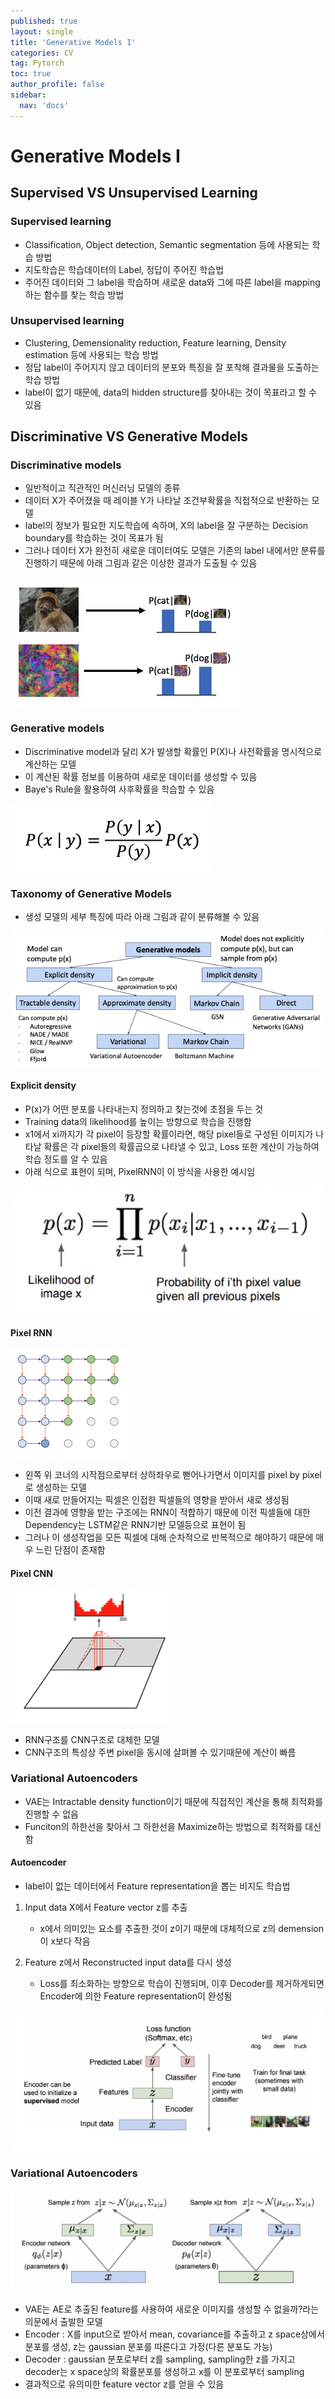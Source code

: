 ```yaml
---
published: true
layout: single
title: 'Generative Models I'
categories: CV
tag: Pytorch
toc: true
author_profile: false
sidebar:
  nav: 'docs'
---
```



# Generative Models I

## Supervised VS Unsupervised Learning

### Supervised learning

- Classification, Object detection, Semantic segmentation 등에 사용되는 학습 방법
- 지도학습은 학습데이터의 Label, 정답이 주어진 학습법
- 주어진 데이터와 그 label을 학습하며 새로운 data와 그에 따른 label을 mapping하는 함수를 찾는 학습 방법

### Unsupervised learning

- Clustering, Demensionality reduction, Feature learning, Density estimation 등에 사용되는 학습 방법
- 정답 label이 주어지지 않고 데이터의 분포와 특징을 잘 포착해 결과물을 도출하는 학습 방법
- label이 없기 때문에, data의 hidden structure를 찾아내는 것이 목표라고 할 수 있음

## Discriminative VS Generative Models

### Discriminative models

- 일반적이고 직관적인 머신러닝 모델의 종류
- 데이터 X가 주어졌을 때 레이블 Y가 나타날 조건부확률을 직접적으로 반환하는 모델
- label의 정보가 필요한 지도학습에 속하며, X의 label을 잘 구분하는 Decision boundary를 학습하는 것이 목표가 됨
- 그러나 데이터 X가 완전히 새로운 데이터여도 모델은 기존의 label 내에서만 분류를 진행하기 때문에 아래 그림과 같은 이상한 결과가 도출될 수 있음

![1](/assets/image_ch19/1.png)

### Generative models

- Discriminative model과 달리 X가 발생할 확률인 P(X)나 사전확률을 명시적으로 계산하는 모델
- 이 계산된 확률 정보를 이용하여 새로운 데이터를 생성할 수 있음
- Baye's Rule을 활용하여 사후확률을 학습할 수 있음

![2](/assets/image_ch19/2.png)


### Taxonomy of Generative Models

- 생성 모델의 세부 특징에 따라 아래 그림과 같이 분류해볼 수 있음

![3](/assets/image_ch19/3.png)

#### Explicit density

- P(x)가 어떤 분포를 나타내는지 정의하고 찾는것에 초점을 두는 것
- Training data의 likelihood를 높이는 방향으로 학습을 진행함
- x1에서 xi까지가 각 pixel이 등장할 확률이라면, 해당 pixel들로 구성된 이미지가 나타날 확률은 각 pixel들의 확률곱으로 나타낼 수 있고, Loss 또한 계산이 가능하여 학습 정도를 알 수 있음
- 아래 식으로 표현이 되며, PixelRNN이 이 방식을 사용한 예시임

![4](/assets/image_ch19/4.png)

#### Pixel RNN

![5](/assets/image_ch19/5.png)

- 왼쪽 위 코너의 시작점으로부터 상하좌우로 뻗어나가면서 이미지를 pixel by pixel로 생성하는 모델
- 이때 새로 만들어지는 픽셀은 인접한 픽셀들의 영향을 받아서 새로 생성됨
- 이전 결과에 영향을 받는 구조에는 RNN이 적합하기 때문에 이전 픽셀들에 대한 Dependency는 LSTM같은 RNN기반 모델등으로 표현이 됨
- 그러나 이 생성작업을 모든 픽셀에 대해 순차적으로 반복적으로 해야하기 때문에 매우 느린 단점이 존재함

#### Pixel CNN

![6](/assets/image_ch19/6.png)
- RNN구조를 CNN구조로 대체한 모델
- CNN구조의 특성상 주변 pixel을 동시에 살펴볼 수 있기때문에 계산이 빠름

### Variational Autoencoders

- VAE는 Intractable density function이기 때문에 직접적인 계산을 통해 최적화를 진행할 수 없음
- Funciton의 하한선을 찾아서 그 하한선을 Maximize하는 방법으로 최적화를 대신함

#### Autoencoder
- label이 없는 데이터에서 Feature representation을 뽑는 비지도 학습법

1. Input data X에서 Feature vector z를 추출
    - x에서 의미있는 요소를 추출한 것이 z이기 때문에 대체적으로 z의 demension이 x보다 작음
    
2. Feature z에서 Reconstructed input data를 다시 생성
    - Loss를 최소화하는 방향으로 학습이 진행되며, 이후 Decoder를 제거하게되면 Encoder에 의한 Feature representation이 완성됨
    
![7](/assets/image_ch19/7.png)

### Variational Autoencoders

![8](/assets/image_ch19/8.png)

- VAE는 AE로 추출된 feature를 사용하여 새로운 이미지를 생성할 수 없을까?라는 의문에서 출발한 모델
- Encoder : X를 input으로 받아서 mean, covariance를 추출하고 z space상에서 분포를 생성, z는 gaussian 분포를 따른다고 가정(다른 분포도 가능)
- Decoder : gaussian 분포로부터 z를 sampling, sampling한 z를 가지고 decoder는 x space상의 확률분포를 생성하고 x를 이 분포로부터 sampling
- 결과적으로 유의미한 feature vector z를 얻을 수 있음
